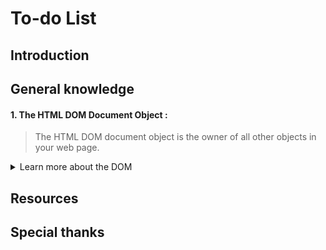 # To-do List 
## Introduction
## General knowledge 
#### 1. The HTML DOM Document Object : 
> The HTML DOM document object is the owner of all other objects in your web page.
<details>
<summary>Learn more about the DOM</summary>
<br>

The **Document Object Model** *(DOM)* is a programming interface for web documents. It represents the page so that programs can change the document structure, style, and content. The DOM represents the document as nodes and objects; that way, programming languages can interact with the page. 

A web page is a document that can be either displayed in the browser window or as the HTML source. In both cases, it is the same document but the DOM representation allows it to be manipulated. As an object-oriented representation of the web page, it can be modified with a scripting language such as JavaScript. 
<details>
<summary>DOM and JavaScript</summary>
<br>
The DOM is not part of Js, but is instead a Web API used to build websites. JavaScript can also be used in other contexts. 
</details>
<details>
<summary>Finding HTML Elements</summary>
<br>

| Method  | Description |
| ------------- | ------------- |
| document.getElementById(id) | Find an element by element id |
| document.getElementsByTagName(name) | Find elements by tag name |
| document.getElementsByClassName(name)	| Find elements by class name | 

</details>
<details>
<summary>Changing HTML Elements</summary>
<br>
 
</details>
<details>
<summary>Adding and Deleting Elements</summary>
<br>
 
</details>

</details>

## Resources 
## Special thanks 